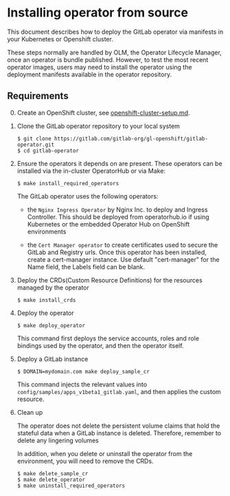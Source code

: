 # Installing operator from source

This document describes how to deploy the GitLab operator via manifests in your Kubernetes or Openshift cluster.

These steps normally are handled by OLM, the Operator Lifecycle Manager, once an operator is bundle published. However, to test the most recent operator images, users may need to install the operator using the deployment manifests available in the operator repository.

## Requirements

0. Create an OpenShift cluster, see [openshift-cluster-setup.md](openshift-cluster-setup.md).

1. Clone the GitLab operator repository to your local system

    ```
    $ git clone https://gitlab.com/gitlab-org/gl-openshift/gitlab-operator.git
    $ cd gitlab-operator
    ```

2. Ensure the operators it depends on are present. These operators can be installed via the in-cluster OperatorHub or via Make:

   ```
   $ make install_required_operators
   ```

   The GitLab operator uses the following operators:
   * the `Nginx Ingress Operator` by Nginx Inc. to deploy and Ingress Controller. This should be deployed from operatorhub.io if using Kubernetes or the embedded Operator Hub on OpenShift environments

   * the `Cert Manager operator` to create certificates used to secure the GitLab and Registry urls. Once this operator has been installed, create a cert-manager instance. Use default "cert-manager" for the Name field, the Labels field can be blank.


3. Deploy the CRDs(Custom Resource Definitions) for the resources managed by the operator

    ```
    $ make install_crds
    ```

4. Deploy the operator

    ```
    $ make deploy_operator
    ```

    This command first deploys the service accounts, roles and role bindings used by the operator, and then the operator itself.

5. Deploy a GitLab instance

   ```
   $ DOMAIN=mydomain.com make deploy_sample_cr
   ```

   This command injects the relevant values into `config/samples/apps_v1beta1_gitlab.yaml`, and then applies the custom resource.

6. Clean up

   The operator does not delete the persistent volume claims that hold the stateful data when a GitLab instance is deleted. Therefore, remember to delete any lingering volumes

   In addition, when you delete or uninstall the operator from the environment, you will need to remove the CRDs.

   ```
   $ make delete_sample_cr
   $ make delete_operator
   $ make uninstall_required_operators
   ```
